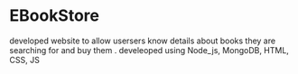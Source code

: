# EBookStore
developed website to allow usersers know details about books they are searching for and buy them .
develeoped using Node_js, MongoDB, HTML, CSS, JS
